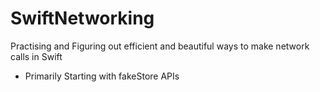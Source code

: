 # SwiftNetworking
Practising and Figuring out efficient and beautiful ways to make network calls in Swift

- Primarily Starting with fakeStore APIs
